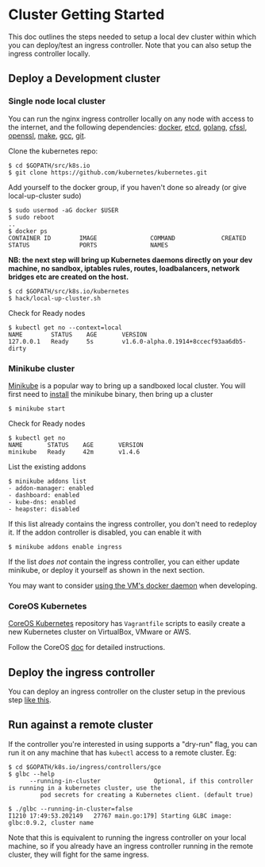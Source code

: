 # Cluster Getting Started

This doc outlines the steps needed to setup a local dev cluster within which you
can deploy/test an ingress controller. Note that you can also setup the ingress controller
locally.

## Deploy a Development cluster

### Single node local cluster

You can run the nginx ingress controller locally on any node with access to the
internet, and the following dependencies: [docker](https://docs.docker.com/engine/getstarted/step_one/), [etcd](https://github.com/coreos/etcd/releases), [golang](https://golang.org/doc/install), [cfssl](https://github.com/cloudflare/cfssl#installation), [openssl](https://www.openssl.org/), [make](https://www.gnu.org/software/make/), [gcc](https://gcc.gnu.org/), [git](https://git-scm.com/download/linux).


Clone the kubernetes repo:
```console
$ cd $GOPATH/src/k8s.io
$ git clone https://github.com/kubernetes/kubernetes.git
```

Add yourself to the docker group, if you haven't done so already (or give
local-up-cluster sudo)
```
$ sudo usermod -aG docker $USER
$ sudo reboot
..
$ docker ps
CONTAINER ID        IMAGE               COMMAND             CREATED             STATUS              PORTS               NAMES
```

**NB: the next step will bring up Kubernetes daemons directly on your dev
machine, no sandbox, iptables rules, routes, loadbalancers, network bridges
etc are created on the host.**

```console
$ cd $GOPATH/src/k8s.io/kubernetes
$ hack/local-up-cluster.sh
```

Check for Ready nodes
```console
$ kubectl get no --context=local
NAME        STATUS    AGE       VERSION
127.0.0.1   Ready     5s        v1.6.0-alpha.0.1914+8ccecf93aa6db5-dirty
```

### Minikube cluster

[Minikube](https://github.com/kubernetes/minikube) is a popular way to bring up
a sandboxed local cluster. You will first need to [install](https://github.com/kubernetes/minikube/releases)
the minikube binary, then bring up a cluster
```console
$ minikube start
```

Check for Ready nodes
```console
$ kubectl get no
NAME       STATUS    AGE       VERSION
minikube   Ready     42m       v1.4.6
```

List the existing addons
```console
$ minikube addons list
- addon-manager: enabled
- dashboard: enabled
- kube-dns: enabled
- heapster: disabled
```

If this list already contains the ingress controller, you don't need to
redeploy it. If the addon controller is disabled, you can enable it with
```console
$ minikube addons enable ingress
```

If the list *does not* contain the ingress controller, you can either update
minikube, or deploy it yourself as shown in the next section.

You may want to consider [using the VM's docker
daemon](https://github.com/kubernetes/minikube/blob/master/README.md#reusing-the-docker-daemon)
when developing.

### CoreOS Kubernetes

[CoreOS Kubernetes](https://github.com/coreos/coreos-kubernetes/) repository has `Vagrantfile`
scripts to easily create a new Kubernetes cluster on VirtualBox, VMware or AWS.

Follow the CoreOS [doc](https://coreos.com/kubernetes/docs/latest/kubernetes-on-vagrant-single.html)
for detailed instructions.

## Deploy the ingress controller

You can deploy an ingress controller on the cluster setup in the previous step
[like this](../../examples/deployment).

## Run against a remote cluster

If the controller you're interested in using supports a "dry-run" flag, you can
run it on any machine that has `kubectl` access to a remote cluster. Eg:
```console
$ cd $GOPATH/k8s.io/ingress/controllers/gce
$ glbc --help
      --running-in-cluster               Optional, if this controller is running in a kubernetes cluster, use the
		 pod secrets for creating a Kubernetes client. (default true)

$ ./glbc --running-in-cluster=false
I1210 17:49:53.202149   27767 main.go:179] Starting GLBC image: glbc:0.9.2, cluster name
```

Note that this is equivalent to running the ingress controller on your local
machine, so if you already have an ingress controller running in the remote
cluster, they will fight for the same ingress.

